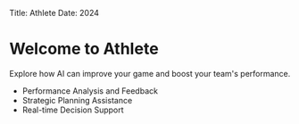 Title: AthIete
Date: 2024

# Welcome to AthIete

Explore how AI can improve your game and boost your team's performance.

- Performance Analysis and Feedback
- Strategic Planning Assistance
- Real-time Decision Support

